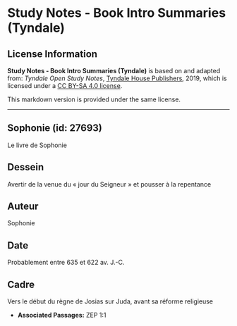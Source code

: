 # Study Notes - Book Intro Summaries (Tyndale)

## License Information

**Study Notes - Book Intro Summaries (Tyndale)** is based on and adapted from: _Tyndale Open Study Notes_, [Tyndale House Publishers](https://tyndaleopenresources.com/), 2019, which is licensed under a [CC BY-SA 4.0 license](https://creativecommons.org/licenses/by-sa/4.0/legalcode.en).

This markdown version is provided under the same license.



--------------------------------

## Sophonie (id: 27693)

Le livre de Sophonie

Dessein
-------

Avertir de la venue du « jour du Seigneur » et pousser à la repentance

Auteur
------

Sophonie

Date
----

Probablement entre 635 et 622 av. J.\-C.

Cadre
-----

Vers le début du règne de Josias sur Juda, avant sa réforme religieuse

* **Associated Passages:** ZEP 1:1

